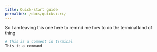 ```yaml
---
title: Quick-start guide
permalink: /docs/quickstart/
---
```



So I am leaving this one here to remind me how to do the terminal kind of thing
```sh
# this is a comment in terminal
This is a command
```
